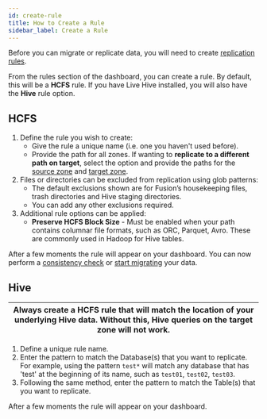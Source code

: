 ```yaml
---
id: create-rule
title: How to Create a Rule
sidebar_label: Create a Rule
---
```


Before you can migrate or replicate data, you will need to create [replication rules](../../glossary/r.md#replication-rules).

From the rules section of the dashboard, you can create a rule. By default, this will be a **HCFS** rule. If you have Live Hive installed, you will also have the **Hive** rule option.

## HCFS

1. Define the rule you wish to create:
   - Give the rule a unique name (i.e. one you haven't used before).
   - Provide the path for all zones. If wanting to **replicate to a different path on target**, select the option and provide the paths for the [source zone](../../glossary/s.md#source) and [target zone](../../glossary/t.md#target).
1. Files or directories can be excluded from replication using glob patterns:
   - The default exclusions shown are for Fusion’s housekeeping files, trash directories and Hive staging directories.
   - You can add any other exclusions required.
1. Additional rule options can be applied:
   - **Preserve HCFS Block Size** - Must be enabled when your path contains columnar file formats, such as ORC, Parquet, Avro. These are commonly used in Hadoop for Hive tables.

After a few moments the rule will appear on your dashboard.
You can now perform a [consistency check](./consistency-check.md) or [start migrating](./migration.md) your data.

## Hive

|Always create a HCFS rule that will match the location of your underlying Hive data. Without this, Hive queries on the target zone will not work.|
|---|

1. Define a unique rule name.
1. Enter the pattern to match the Database(s) that you want to replicate. For example, using the pattern `test*` will match any database that has 'test' at the beginning of its name, such as `test01`, `test02`, `test03`.
1. Following the same method, enter the pattern to match the Table(s) that you want to replicate.

After a few moments the rule will appear on your dashboard.
